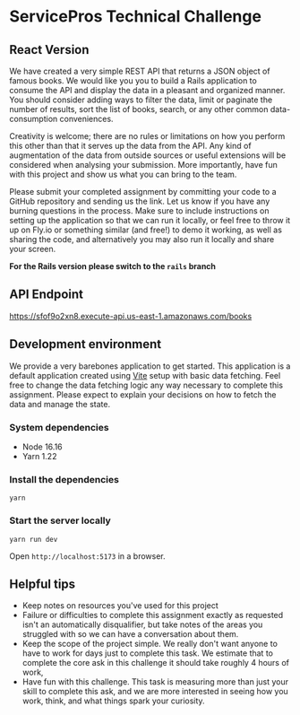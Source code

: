 # ServicePros Technical Challenge

## React Version

We have created a very simple REST API that returns a JSON object of famous books. We would like you you to build a Rails application to consume the API and display the data in a pleasant and organized manner. You should consider adding ways to filter the data, limit or paginate the number of results, sort the list of books, search, or any other common data-consumption conveniences.

Creativity is welcome; there are no rules or limitations on how you perform this other than that it serves up the data from the API. Any kind of augmentation of the data from outside sources or useful extensions will be considered when analysing your submission. More importantly, have fun with this project and show us what you can bring to the team.

Please submit your completed assignment by committing your code to a GitHub repository and sending us the link. Let us know if you have any burning questions in the process. Make sure to include instructions on setting up the application so that we can run it locally, or feel free to throw it up on Fly.io or something similar (and free!) to demo it working, as well as sharing the code, and alternatively you may also run it locally and share your screen.

**For the Rails version please switch to the `rails` branch**

## API Endpoint
https://sfof9o2xn8.execute-api.us-east-1.amazonaws.com/books

## Development environment

We provide a very barebones application to get started. This application is a default application created using [Vite](https://vitejs.dev) setup with basic data fetching. Feel free to change the data fetching logic any way necessary to complete this assignment. Please expect to explain your decisions on how to fetch the data and manage the state.

### System dependencies
- Node 16.16
- Yarn 1.22


### Install the dependencies

```shell
yarn
```


### Start the server locally

```shell
yarn run dev
```

Open `http://localhost:5173` in a browser.

## Helpful tips

* Keep notes on resources you've used for this project
* Failure or difficulties to complete this assignment exactly as requested isn't an automatically disqualifier, but take notes of the areas you struggled with so we can have a conversation about them.
* Keep the scope of the project simple. We really don't want anyone to have to work for days just to complete this task. We estimate that to complete the core ask in this challenge it should take roughly 4 hours of work,
* Have fun with this challenge. This task is measuring more than just your skill to complete this ask, and we are more interested in seeing how you work, think, and what things spark your curiosity.
